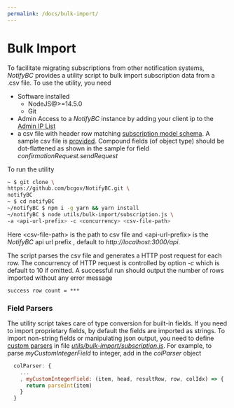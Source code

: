 ```yaml
---
permalink: /docs/bulk-import/
---
```


# Bulk Import

To facilitate migrating subscriptions from other notification systems, _NotifyBC_ provides a utility script to bulk import subscription data from a .csv file. To use the utility, you need

- Software installed
  - NodeJS@>=14.5.0
  - Git
- Admin Access to a _NotifyBC_ instance by adding your client ip to the [Admin IP List](../config-adminIpList/)
- a csv file with header row matching [subscription model schema](../api-subscription/#model-schema). A sample csv file is [provided](https://github.com/bcgov/NotifyBC/tree/master/utils/bulk-import/sample-subscription.csv). Compound fields (of object type) should be dot-flattened as shown in the sample for field _confirmationRequest.sendRequest_

To run the utility

```bash
~ $ git clone \
https://github.com/bcgov/NotifyBC.git \
notifyBC
~ $ cd notifyBC
~/notifyBC $ npm i -g yarn && yarn install
~/notifyBC $ node utils/bulk-import/subscription.js \
-a <api-url-prefix> -c <concurrency> <csv-file-path>
```

Here \<csv-file-path\> is the path to csv file and \<api-url-prefix\> is the _NotifyBC_ api url prefix , default to _http://localhost:3000/api_.

The script parses the csv file and generates a HTTP post request for each row. The concurrency of HTTP request is controlled by option _-c_ which is default to 10 if omitted. A successful run should output the number of rows imported without any error message

```
success row count = ***
```

### Field Parsers

The utility script takes care of type conversion for built-in fields. If you need to import proprietary fields, by default the fields are imported as strings. To import non-string fields or manipulating json output, you need to define [custom parsers](https://github.com/Keyang/node-csvtojson#custom-parsers) in file [_utils/bulk-import/subscription.js_](https://github.com/bcgov/NotifyBC/blob/master/utils/bulk-import/subscription.js). For example, to parse _myCustomIntegerField_ to integer, add in the _colParser_ object

```js
  colParser: {
    ...
    , myCustomIntegerField: (item, head, resultRow, row, colIdx) => {
      return parseInt(item)
    }
  }
```
